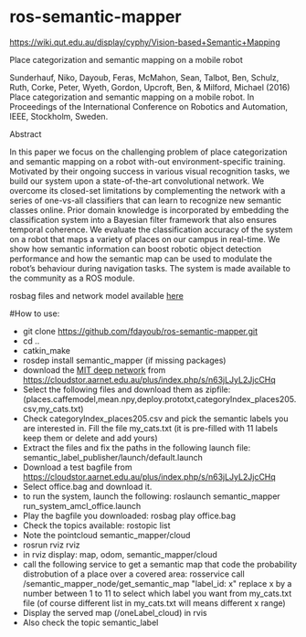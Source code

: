 # ros-semantic-mapper

https://wiki.qut.edu.au/display/cyphy/Vision-based+Semantic+Mapping


Place categorization and semantic mapping on a mobile robot

Sunderhauf, Niko, Dayoub, Feras, McMahon, Sean, Talbot, Ben, Schulz, Ruth, Corke, Peter, Wyeth, Gordon, Upcroft, Ben, & Milford, Michael (2016) Place categorization and semantic mapping on a mobile robot. In Proceedings of the International Conference on Robotics and Automation, IEEE, Stockholm, Sweden.

Abstract

In this paper we focus on the challenging problem of place categorization and semantic mapping on a robot with-out environment-specific training. Motivated by their ongoing success in various visual recognition tasks, we build our system upon a state-of-the-art convolutional network. We overcome its closed-set limitations by complementing the network with a series of one-vs-all classifiers that can learn to recognize new semantic classes online. Prior domain knowledge is incorporated by embedding the classification system into a Bayesian filter framework that also ensures temporal coherence. We evaluate the classification accuracy of the system on a robot that maps a variety of places on our campus in real-time. We show how semantic information can boost robotic object detection performance and how the semantic map can be used to modulate the robot’s behaviour during navigation tasks. The system is made available to the community as a ROS module.

rosbag files and network model available [here](https://cloudstor.aarnet.edu.au/plus/index.php/s/n63jLJyL2JjcCHq)


#How to use:
* git clone https://github.com/fdayoub/ros-semantic-mapper.git
* cd ..
* catkin_make 
* rosdep install semantic_mapper (if missing packages)
* download the [MIT deep network](http://places.csail.mit.edu/) from  https://cloudstor.aarnet.edu.au/plus/index.php/s/n63jLJyL2JjcCHq 
* Select the following files and download them as zipfile: (places.caffemodel,mean.npy,deploy.prototxt,categoryIndex_places205.csv,my_cats.txt)
* Check categoryIndex_places205.csv and pick the semantic labels you are interested in. Fill the file my_cats.txt (it is pre-filled with 11 labels keep them or delete and add yours)
* Extract the files and fix the paths in the following launch file: semantic_label_publisher/launch/default.launch
* Download a test bagfile from https://cloudstor.aarnet.edu.au/plus/index.php/s/n63jLJyL2JjcCHq
* Select office.bag and download it.
* to run the system, launch the following: roslaunch semantic_mapper run_system_amcl_office.launch
* Play the bagfile you downloaded: rosbag play office.bag
* Check the topics available: rostopic list
* Note the pointcloud semantic_mapper/cloud
* rosrun rviz rviz  
* in rviz display: map, odom, semantic_mapper/cloud
* call the following service to get a semantic map that code the probability distrobution of a place over a covered area: rosservice call /semantic_mapper_node/get_semantic_map "label_id: x" replace x by a number between 1 to 11 to select which label you want from my_cats.txt file (of course different list in my_cats.txt will means different x range)
* Display the served map (/oneLabel_cloud) in rvis
* Also check the topic semantic_label
